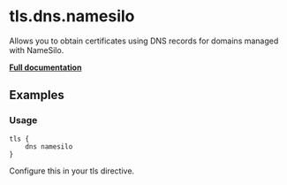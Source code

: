 # tls.dns.namesilo

Allows you to obtain certificates using DNS records for domains managed with NameSilo.

**[Full documentation](https://github.com/caddyserver/dnsproviders/blob/master/README.md)**

## Examples

### Usage

``` caddyfile
tls {
    dns namesilo
}
```

Configure this in your tls directive.
